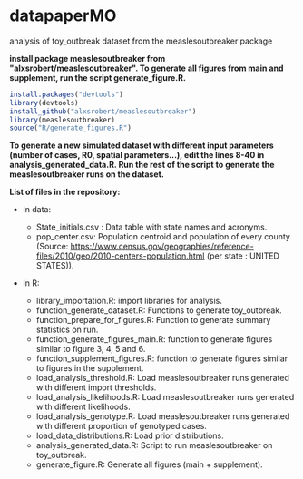 # datapaperMO
analysis of toy_outbreak dataset from the measlesoutbreaker package

**install package measlesoutbreaker from "alxsrobert/measlesoutbreaker". To generate all figures from main and supplement, run the script generate_figure.R.**

```R
install.packages("devtools")
library(devtools)
install_github("alxsrobert/measlesoutbreaker")
library(measlesoutbreaker)
source("R/generate_figures.R")
```

**To generate a new simulated dataset with different input parameters (number of cases, R0, spatial parameters...), edit the lines 8-40 in analysis_generated_data.R. Run the rest of the script to generate the measlesoutbreaker runs on the dataset.**

**List of files in the repository:**
* In data: 
  * State_initials.csv	: Data table with state names and acronyms.
  * pop_center.csv: Population centroid and population of every county (Source: https://www.census.gov/geographies/reference-files/2010/geo/2010-centers-population.html (per state : UNITED STATES)).

* In R:
  * library_importation.R: import libraries for analysis.
  * function_generate_dataset.R: Functions to generate toy_outbreak.
  * function_prepare_for_figures.R: Function to generate summary statistics on run.
  * function_generate_figures_main.R: function to generate figures similar to figure 3, 4, 5 and 6.
  * function_supplement_figures.R: function to generate figures similar to figures in the supplement.
  * load_analysis_threshold.R: Load measlesoutbreaker runs generated with different import thresholds.
  * load_analysis_likelihoods.R: Load measlesoutbreaker runs generated with different likelihoods.
  * load_analysis_genotype.R: Load measlesoutbreaker runs generated with different proportion of genotyped cases.
  * load_data_distributions.R: Load prior distributions.
  * analysis_generated_data.R: Script to run measlesoutbreaker on toy_outbreak.
  * generate_figure.R: Generate all figures (main + supplement).
